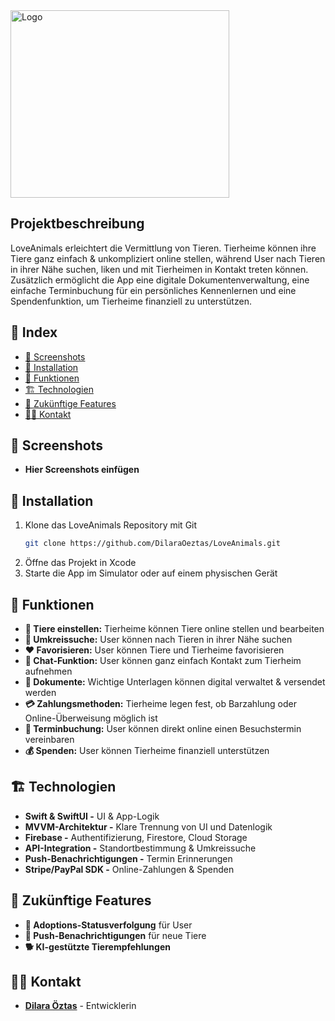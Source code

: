<img src="https://github.com/user-attachments/assets/272fabf2-aca6-4db0-982c-3e9481877f1e" alt="Logo" width="350" height="300">

## Projektbeschreibung
LoveAnimals erleichtert die Vermittlung von Tieren. Tierheime können ihre Tiere ganz einfach & unkompliziert online stellen, während User nach Tieren in ihrer Nähe suchen, liken und mit Tierheimen in Kontakt treten können. Zusätzlich ermöglicht die App eine digitale Dokumentenverwaltung, eine einfache Terminbuchung für ein persönliches Kennenlernen und eine Spendenfunktion, um Tierheime finanziell zu unterstützen.

## 📌 Index
- [📸 Screenshots](#-screenshots)
- [🔧 Installation](#-installation)
- [🚀 Funktionen](#-funktionen)
- [🏗️ Technologien](#-technologien)
- [🎯 Zukünftige Features](#-zukünftige-features)
- [✍🏼 Kontakt](#-kontakt)

## 📸 Screenshots
- **Hier Screenshots einfügen**

## 🔧 Installation
1. Klone das LoveAnimals Repository mit Git
   ```bash
   git clone https://github.com/DilaraOeztas/LoveAnimals.git
2. Öffne das Projekt in Xcode
3. Starte die App im Simulator oder auf einem physischen Gerät

## 🚀 Funktionen
- **🐶 Tiere einstellen:** Tierheime können Tiere online stellen und bearbeiten
- **📍 Umkreissuche:** User können nach Tieren in ihrer Nähe suchen
- **❤️ Favorisieren:** User können Tiere und Tierheime favorisieren
- **💬 Chat-Funktion:** User können ganz einfach Kontakt zum Tierheim aufnehmen
- **📄 Dokumente:** Wichtige Unterlagen können digital verwaltet & versendet werden
- **💳 Zahlungsmethoden:** Tierheime legen fest, ob Barzahlung oder Online-Überweisung möglich ist
- **📅 Terminbuchung:** User können direkt online einen Besuchstermin vereinbaren
- **💰 Spenden:** User können Tierheime finanziell unterstützen

## 🏗 Technologien
- **Swift & SwiftUI -** UI & App-Logik
- **MVVM-Architektur -** Klare Trennung von UI und Datenlogik
- **Firebase -** Authentifizierung, Firestore, Cloud Storage
- **API-Integration -** Standortbestimmung & Umkreissuche
- **Push-Benachrichtigungen -** Termin Erinnerungen
- **Stripe/PayPal SDK -** Online-Zahlungen & Spenden

## 🎯 Zukünftige Features
- **🏡 Adoptions-Statusverfolgung** für User
- **🔔 Push-Benachrichtigungen** für neue Tiere
- **🐕 KI-gestützte Tierempfehlungen**

## ✍🏼 Kontakt
- [**Dilara Öztas**](https://github.com/DilaraOeztas) - Entwicklerin
